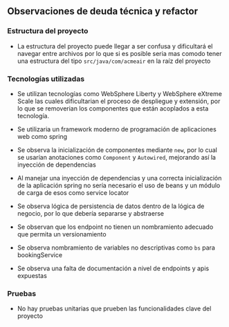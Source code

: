 ## Observaciones de deuda técnica y refactor

### Estructura del proyecto
- La estructura del proyecto puede llegar a ser confusa y dificultará el navegar entre
  archivos por lo que si es posible seria mas comodo tener una estructura del tipo
  `src/java/com/acmeair` en la raíz del proyecto

### Tecnologías utilizadas

- Se utilizan tecnologías como WebSphere Liberty y WebSphere eXtreme Scale las cuales
  dificultarian el proceso de despliegue y extensión, por lo que se removerian los
  componentes que están acoplados a esta tecnología.

- Se utilizaria un framework moderno de programación de aplicaciones web como spring

- Se observa la inicialización de componentes mediante `new`, por lo cual se usarían anotaciones
  como `Component` y `Autowired`, mejorando así la inyección de dependencias

- Al manejar una inyección de dependencias y una correcta inicialización de la aplicación spring
  no sería necesario el uso de beans y un módulo de carga de esos como service locator

- Se observa lógica de persistencia de datos dentro de la lógica de negocio, por lo que debería separarse y abstraerse

- Se observan que los endpoint no tienen un nombramiento adecuado que permita un versionamiento

- Se observa nombramiento de variables no descriptivas como `bs` para bookingService

- Se observa una falta de documentación a nivel de endpoints y apis expuestas


### Pruebas
- No hay pruebas unitarias que prueben las funcionalidades clave del proyecto

